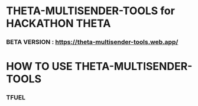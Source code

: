 # THETA-MULTISENDER-TOOLS for HACKATHON THETA

### BETA VERSION : https://theta-multisender-tools.web.app/



# HOW TO USE THETA-MULTISENDER-TOOLS
 
 ### TFUEL 
